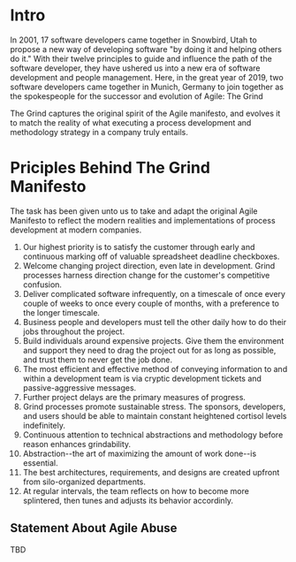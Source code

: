 # Intro

In 2001, 17 software developers came together in Snowbird, Utah to propose a new way of developing software "by doing it and helping others do it." With their twelve principles to guide and influence the path of the software developer, they have ushered us into a new era of software development and people management.
Here, in the great year of 2019, two software developers came together in Munich, Germany to join together as the spokespeople for the successor and evolution of Agile: The Grind

The Grind captures the original spirit of the Agile manifesto, and evolves it to match the reality of what executing a process development and methodology strategy in a company truly entails.


# Priciples Behind The Grind Manifesto

The task has been given unto us to take and adapt the original Agile Manifesto to reflect the modern realities and implementations of process development at modern companies.

1. Our highest priority is to satisfy the customer through early and continuous marking off of valuable spreadsheet deadline checkboxes.
2. Welcome changing project direction, even late in development. Grind processes harness direction change for the customer's competitive confusion.
3. Deliver complicated software infrequently, on a timescale of once every couple of weeks to once every couple of months, with a preference to the longer timescale.
4. Business people and developers must tell the other daily how to do their jobs throughout the project.
5. Build individuals around expensive projects. Give them the environment and support they need to drag the project out for as long as possible, and trust them to never get the job done.
6. The most efficient and effective method of conveying information to and within a development team is via cryptic development tickets and passive-aggressive messages.
7. Further project delays are the primary measures of progress.
8. Grind processes promote sustainable stress. The sponsors, developers, and users should be able to maintain constant heightened cortisol levels indefinitely.
9. Continuous attention to technical abstractions and methodology before reason enhances grindability.
10. Abstraction--the art of maximizing the amount of work done--is essential.
11. The best architectures, requirements, and designs are created upfront from silo-organized departments.
12. At regular intervals, the team reflects on how to become more splintered, then tunes and adjusts its behavior accordinly.

## Statement About Agile Abuse
TBD
